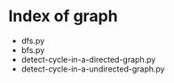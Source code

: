 # Index of graph

* dfs.py
* bfs.py
* detect-cycle-in-a-directed-graph.py
* detect-cycle-in-a-undirected-graph.py